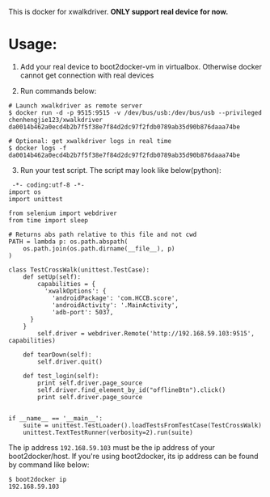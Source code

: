 This is docker for xwalkdriver.  **ONLY support real device for now.**

# Usage:

1. Add your real device to boot2docker-vm in virtualbox. Otherwise docker cannot get connection with real devices 

2. Run commands below:

```
# Launch xwalkdriver as remote server
$ docker run -d -p 9515:9515 -v /dev/bus/usb:/dev/bus/usb --privileged chenhengjie123/xwalkdriver
da0014b462a0ecd4b2b7f5f38e7f84d2dc97f2fdb0789ab35d90b876daaa74be

# Optional: get xwalkdriver logs in real time
$ docker logs -f da0014b462a0ecd4b2b7f5f38e7f84d2dc97f2fdb0789ab35d90b876daaa74be
```

3. Run your test script. The script may look like below(python):

```
 -*- coding:utf-8 -*-
import os
import unittest

from selenium import webdriver
from time import sleep

# Returns abs path relative to this file and not cwd
PATH = lambda p: os.path.abspath(
    os.path.join(os.path.dirname(__file__), p)
)

class TestCrossWalk(unittest.TestCase):
    def setUp(self):
        capabilities = {
          'xwalkOptions': {
            'androidPackage': 'com.HCCB.score',
            'androidActivity': '.MainActivity',
            'adb-port': 5037,
	  }
	}
        self.driver = webdriver.Remote('http://192.168.59.103:9515', capabilities)

    def tearDown(self):
        self.driver.quit()

    def test_login(self):
        print self.driver.page_source
        self.driver.find_element_by_id("offlineBtn").click()
        print self.driver.page_source


if __name__ == '__main__':
    suite = unittest.TestLoader().loadTestsFromTestCase(TestCrossWalk)
    unittest.TextTestRunner(verbosity=2).run(suite)
```

The ip address `192.168.59.103` must be the ip address of your boot2docker/host. If you're using boot2docker, its ip address can be found by command like below:

```
$ boot2docker ip
192.168.59.103
```
